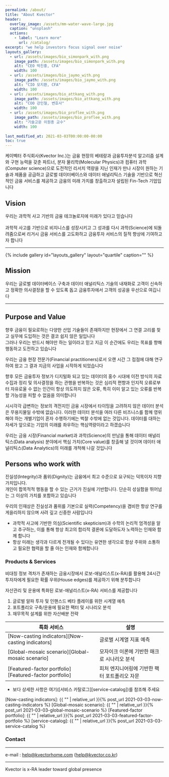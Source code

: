 ```yaml
---
permalink: /about/
title: "About Kvector"
header:
  overlay_image: /assets/mm-water-wave-large.jpg
  caption: "unsplash"
  actions:
    - label: "Learn more"
      url: /catalog/
excerpt: "we help investors focus signal over noise"
layouts_gallery:
  - url: /assets/images/bio_simonpark_with.png
    image_path: /assets/images/bio_simonpark_with.png
    alt: "CEO 박진홍, CFA"
    width: 100
  - url: /assets/images/bio_jaymo_with.png
    image_path: /assets/images/bio_jaymo_with.png
    alt: "CIO 모지환, CFA"
    width: 100
  - url: /assets/images/bio_attkang_with.png
    image_path: /assets/images/bio_attkang_with.png
    alt: "COO 강인철, 변호사"
    width: 100
  - url: /assets/images/bio_proflee_with.png
    image_path: /assets/images/bio_proflee_with.png
    alt: "기술고문 이원종 교수"
    width: 100
    
last_modified_at: 2021-03-03T00:00:00-00:00
toc: true
---
```


케이벡터 주식회사(Kvector Inc.)는 금융 현장의 베테랑과 금융투자분석 알고리즘 설계와 구현 능력을 갖춘 파트너,
분자 물리학(Molecular Physics)과 컴퓨터 과학(Computer science)으로 도전적인 리서치 역량을 지닌 인재가 만나
시장이 원하는 기술과 제품을 공급하고 글로벌 데이터베이스와 데이터 애널리틱스 기술을 기반으로
혁신적인 금융 서비스를 제공하고 금융의 미래 가치를 창출하고자 설립된 Fin-Tech 기업입니다


## Vision

우리는 과학적 사고 기반의 금융 테크놀로지에 미래가 있다고 믿습니다 <br/><br/>
과학적 사고를 기반으로 비지니스를 성장시키고 그 성과를 다시 과학(Science)에 되돌려줌으로써
리거시 금융 서비스를 고도화하고 금융투자 서비스의 질적 향상에 기여하고자 합니다  <br/>

------

{% include gallery id="layouts_gallery" layout="quartile" caption="" %}


## Mission

우리는 글로벌 데이터베이스 구축과 데이터 애널리틱스 기술의 내재화로 고객이 신속하고 정확한 의사결정을 할 수 있도록 돕고 금융투자에서 고객의 성공을 우선으로 여깁니다 <br/>

---


## Purpose and Value

향후 금융이 필요로하는 다양한 산업 기술들이 존재하지만 현장에서 그 연결 고리를 찾고 실무에 도입하는 것은 결코 쉽지 않은 일입니다 <br/>
그러나 우리는 반드시 해야만 하는 일이라고 믿고 지금 이 순간에도 우리는 목표를 향해 행동하고 도전하고 있습니다 <br/>

우리는 금융 현장 전문가(Financial practitioners)로서 오랜 시간 그 접점에 대해 연구하여 왔고 그 결과 지금의 사업을 시작하게 되었습니다 <br/>

향후 모든 금융투자 정보가 디지털화 되고 있는 데이터의 홍수 시대에 이전 방식의 자료 수집과 정리 및 의사결정을 하는 관행을 반복하는 것은 심리적 편향과 인지적 오류로부터 자유로울 수 없는 인간이 항상 의도하지 않은 오류, 특히 이미 알고 있는 오류를 반복할 가능성을 피할 수 없음을 의미합니다 <br/>

시시각각 급변하는 정보의 격전지인 금융 시장에서 타이밍을 고려하지 않은 데이터 분석은 무용지물일 수밖에 없습니다. 이러한 데이터 분석을 여러 다른 비즈니스를 함께 영위해야 하는 개별기업이 혼자 수행하기에는 벅찰 수밖에 없는 것입니다. 데이터를 대하는 자세가 앞으로는 기업의 미래를 좌우하는 핵심역량이라고 하겠습니다 <br/>

우리는 금융 시장(Financial market)과 과학(Science)의 만남을 통해 데이터 애널리틱스(Data analysis) 분야에서 핵심 가치(Core value)를 창출해 낼 것이며 데이터 애널리틱스(Data Analytics)의 미래를 개척해 나갈 것입니다 <br/>


## Persons who work with

진실성(Integrity)과 품위(Dignity)는 금융에서 최고 수준으로 요구되는 덕목이자 지향 가치입니다. <br/>
개인이 합목적적 행동을 할 수 있는 근거가 진실에 기반합니다. 단순히 성실함을 뛰어넘는 그 이상의 가치를 포함하고 있습니다 <br/>

우리의 인재상은 진실성과 품위를 기본으로 실력(Competency)을 겸비한 항상 연구를 게을리하지 않으며 사려 깊고 신중한 사람입니다 <br/>
- 과학적 사고에 기반한 의심(Scientific skepticism)과 수학의 논리적 엄격성을 알고 추구하는, 이를 통해 항상 최고의 합리적 결론에 도달하도자 노력하는 인재와 함께 합니다 <br/>
- 항상 미래는 생각과 다르게 전개될 수 있다는 유연한 생각으로 항상 주위와 소통하고 필요한 협력을 할 줄 아는 인재와 함께합니다 <br/>


### Products & Services

비대칭 정보 격차가 존재하는 금융시장에서 로보-애널리스트(x-RA)를 활용해 24시간 투자자에게 필요한 확률 우위(House edges)를 제공하기 위해 분투합니다

자산관리 및 운용에 특화된 로보-애널리스트(x-RA) 서비스를 제공합니다 <br/>

1. 글로벌 알파 투자 및 인핸스드 베타 플레이를 위한 시계열 예측 <br/>
2. 포트폴리오 구축/운용에 필요한 팩터 및 시나리오 분석 <br/>
3. 재무목적 설계를 위한 자산배분 전략 <br/>


| 특화 서비스          | 설명                                                       |
| ------------------ | --------------------------------------------------------- |
| [Now-casting indicators][Now-casting indicators] | 글로벌 시계열 지표 예측 |
| [Global-mosaic scenario][Global-mosaic scenario] | 모자이크 이론에 기반한 매크로 시나리오 분석      |
| [Featured-factor portfolio][Featured-factor portfolio] | 피처 엔지니어링에 기반한 팩터 포트폴리오 자문 |

* 보다 상세한 사항은 여기([서비스 카탈로그][service-catalog])를 참조해 주세요

[Now-casting indicators]: {{ "" | relative_url }}{% post_url 2021-03-03-now-casting-indicators %}
[Global-mosaic scenario]: {{ "" | relative_url }}{% post_url 2021-03-03-global-mosaic-scenario %}
[Featured-factor portfolio]: {{ "" | relative_url }}{% post_url 2021-03-03-featured-factor-portfolio %}
[service-catalog]: {{ "" | relative_url }}{% post_url 2021-03-03-service-catalog %}


<h3>Contact</h3><a href='#contact'></a>

---

e-mail : help@kvectorhome.com (help@kvector.co.kr)

---
Kvector is x-RA leader toward global presence

